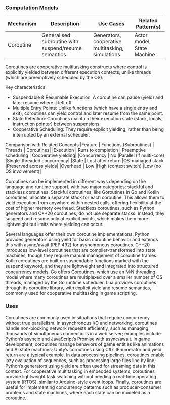 
### Computation Models

| Mechanism | Description | Use Cases | Related Pattern(s) |
|---|---|---|---|
| Coroutine | Generalised subroutine with suspend/resume semantics | Generators, cooperative multitasking, simulations | Actor model, State Machine |

Coroutines are cooperative multitasking constructs where control is explicitly yielded
between different execution contexts, unlike threads (which are preemptively scheduled
by the OS).

Key characteristics:
- Suspendable & Resumable Execution: A coroutine can pause (yield) and later resume where it left off.
- Multiple Entry Points: Unlike functions (which have a single entry and exit), coroutines can yield
  control and later resume from the same point.
- State Retention: Coroutines maintain their execution state (stack, locals, instruction pointer)
  between suspensions.
- Cooperative Scheduling: They require explicit yielding, rather than being interrupted by an external
  scheduler.


Comparison with Related Concepts
|Feature	| Functions (Subroutines)	| Threads	| Coroutines|
|Execution	| Runs to completion	| Preemptive scheduling	| Cooperative yielding|
|Concurrency	| No	|Parallel (if multi-core)	|Single-threaded concurrency|
|State	| Lost after return	|OS-managed stack	|Preserved across yields|
|Overhead	| Low	|High (context switch)	|Low (no OS involvement)|


Coroutines can be implemented in different ways depending on the language and runtime support, with
two major categories: stackful and stackless coroutines. Stackful coroutines, like Goroutines in Go
and Kotlin coroutines, allocate a separate stack for each coroutine. This allows them to yield execution
from anywhere within nested calls, offering flexibility at the cost of higher memory overhead. Stackless
coroutines, such as Python generators and C++20 coroutines, do not use separate stacks. Instead, they
suspend and resume only at explicit points, which makes them more lightweight but limits where yielding
can occur.

Several languages offer their own coroutine implementations. Python provides generators using yield for
basic coroutine behavior and extends this with async/await (PEP 492) for asynchronous coroutines.
C++20 introduces low-level coroutines that are compiler-transformed into state machines, though they
require manual management of coroutine frames. Kotlin coroutines are built on suspendable functions
marked with the suspend keyword, and they are lightweight and integrated into structured concurrency
models. Go offers Goroutines, which use an M:N threading model where many coroutines are multiplexed
over a smaller number of OS threads, managed by the Go runtime scheduler. Lua provides coroutines
through its coroutine library, with explicit yield and resume semantics, commonly used for cooperative 
multitasking in game scripting.


### Uses

Coroutines are commonly used in situations that require concurrency without true parallelism. In
asynchronous I/O and networking, coroutines handle non-blocking network requests efficiently, such
as managing thousands of simultaneous connections in a web server; examples include Python’s asyncio
and JavaScript’s Promise with async/await. In game development, coroutines manage behaviors of game
entities like animations and AI state machines; Unity’s coroutines using C#’s IEnumerator and yield
return are a typical example. In data processing pipelines, coroutines enable lazy evaluation of
sequences, such as processing large files line by line; Python’s generators using yield are often
used for streaming data in this context. For cooperative multitasking in embedded systems, coroutines
provide lightweight task switching without needing a real-time operating system (RTOS), similar
to Arduino-style event loops. Finally, coroutines are useful for implementing concurrency patterns
such as producer-consumer problems and state machines, where each state can be modeled as a coroutine.

